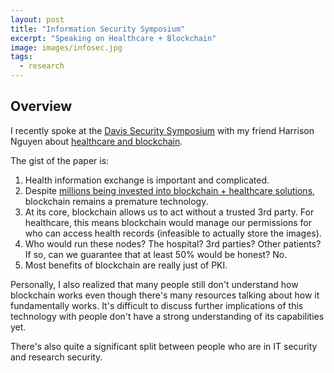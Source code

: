 ```yaml
---
layout: post
title: "Information Security Symposium"
excerpt: "Speaking on Healthcare + Blockchain"
image: images/infosec.jpg
tags: 
  - research
---
```


## Overview
I recently spoke at the [Davis Security Symposium](https://www.cvent.com/events/2019-information-security-symposium/custom-35-2bf6e0b8a1fd41a78a7211e81fcd1fd8.aspx?cpc=H7NM3FQB9TN) with my friend Harrison Nguyen
about [healthcare and blockchain](https://web.archive.org/web/20190624185212/https://www.cvent.com/events/2019-information-security-symposium/agenda-2bf6e0b8a1fd41a78a7211e81fcd1fd8.aspx?cpc=H7NM3FQB9TN).

The gist of the paper is:
1. Health information exchange is important and complicated.
2. Despite [millions being invested into blockchain + healthcare solutions](https://www.google.com/search?q=millions+invested+into+blockchain+healthcare&oq=millions+invested+into+blockchain+healthcare&aqs=chrome..69i57j33.4783j1j1&sourceid=chrome&ie=UTF-8), 
blockchain remains a premature technology.
3. At its core, blockchain allows us to act without a trusted 3rd party. For healthcare, this means blockchain would manage our permissions for who can access health records (infeasible to actually store the images).
4. Who would run these nodes? The hospital? 3rd parties? Other patients? If so, can we guarantee that at least 50% would be honest? No.
5. Most benefits of blockchain are really just of PKI.

Personally, I also realized that many people still don't understand how blockchain works even though there's many resources talking about how it fundamentally works. It's difficult to discuss further implications of this
technology with people don't have a strong understanding of its capabilities yet.

There's also quite a significant split between people who are in IT security and research security.
